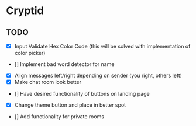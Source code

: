 # Cryptid

## TODO

- [x] Input Validate Hex Color Code (this will be solved with implementation of color picker)
- [] Implement bad word detector for name
- [x] Align messages left/right depending on sender (you right, others left)
- [x] Make chat room look better
- [] Have desired functionality of buttons on landing page
- [x] Change theme button and place in better spot
- [] Add functionality for private rooms
